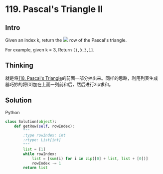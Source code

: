 # 119. Pascal's Triangle II

## Intro

Given an index k, return the ![](https://www.zhihu.com/equation?tex=k%5E%7Bth%7D%20) row of the Pascal's triangle.

For example, given k = 3,
Return `[1,3,3,1]`.

## Thinking

就是将[118. Pascal's Triangle](https://github.com/xinqiu/My-LeetCode-Notes/blob/master/118.md)的前面一部分抽出来。同样的思路，利用列表生成器巧妙的将[0]加在上面一列前和后，然后进行zip求和。

## Solution

Python


```python
class Solution(object):
    def getRow(self, rowIndex):
        """
        :type rowIndex: int
        :rtype: List[int]
        """
        list = [1]
        while rowIndex:
            list = [sum(i) for i in zip([0] + list, list + [0])]
            rowIndex -= 1
        return list
```